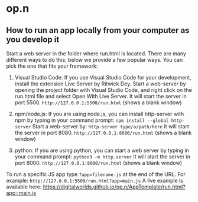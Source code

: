 # op.n

## How to run an app locally from your computer as you develop it
Start a web server in the folder where run.html is located. There are many different ways to do this; below we provide a few popular ways. 
You can pick the one that fits your framework:

1. Visual Studio Code:
If you use Visual Studio Code for your development, install the extension Live Server by Ritwick Dey. 
Start a web-server by opening the project folder with Visual Studio Code, and right click on the run.html file and select Open With Live Server.
It will start the server in port 5500.
`http://127.0.0.1:5500/run.html` (shows a blank window)

2. npm/node.js:
If you are using node.js, you can install http-server with npm by typing in your command prompt: `npm install --global http-server`
Start a web-server by: `http-server type/a/path/here`
It will start the server in port 8080.
`http://127.0.0.1:8080/run.html`  (shows a blank window)

3. python:
If you are using python, you can start a web server by typing in your command prompt: `python3 -m http.server`
It will start the server in port 8000.
`http://127.0.0.1:8000/run.html`  (shows a blank window)

To run a specific JS app type `?app=filename.js` at the end of the URL. 
For example: `http://127.0.0.1:5500/run.html?app=main.js`
A live example is available here: https://digitalworlds.github.io/op.n/AppTemplate/run.html?app=main.js
